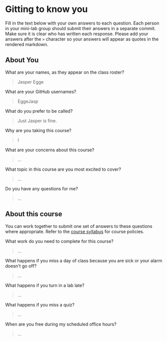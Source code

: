 # Gitting to know you
Fill in the text below with your own answers to each question. Each person in your mini-lab group should submit their answers in a separate commit. Make sure it is clear who has written each response. Please add your answers after the `>` character so your answers will appear as quotes in the rendered markdown.

## About You
What are your names, as they appear on the class roster?
> Jasper Egge

What are your GitHub usernames?
> EggeJasp

What do you prefer to be called?
> Just Jasper is fine.

Why are you taking this course?
> I

What are your concerns about this course?
> ...

What topic in this course are you most excited to cover?
> ...

Do you have any questions for me?
> ...

## About this course
You can work together to submit one set of answers to these questions where appropriate. Refer to the [course syllabus](http://www.cs.grinnell.edu/~curtsinger/teaching/2017S/CSC213/syllabus/) for course policies.

What work do you need to complete for this course?
> ...

What happens if you miss a day of class because you are sick or your alarm doesn't go off?
> ...

What happens if you turn in a lab late?
> ...

What happens if you miss a quiz?
> ...

When are you free during my scheduled office hours?
> ...
